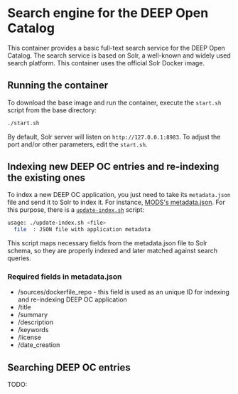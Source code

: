 # Search engine for the DEEP Open Catalog
This container provides a basic full-text search service for the DEEP Open Catalog. The search service is based on Solr, a well-known and widely used search platform. This container uses the official Solr Docker image.

## Running the container
To download the base image and run the container, execute the `start.sh` script from the base directory:
```bash
./start.sh
```

By default, Solr server will listen on `http://127.0.0.1:8983`. To adjust the port and/or other parameters, edit the `start.sh`.

## Indexing new DEEP OC entries and re-indexing the existing ones
To index a new DEEP OC application, you just need to take its `metadata.json` file and send it to Solr to index it. For instance, [MODS's metadata.json](https://github.com/deephdc/DEEP-OC-mods/blob/master/metadata.json). For this purpose, there is a [`update-index.sh`](https://github.com/deephdc/oc-search-engine/blob/master/scripts/update-index.sh) script:

```bash
usage: ./update-index.sh <file>
  file  : JSON file with application metadata
```

This script maps necessary fields from the metadata.json file to Solr schema, so they are properly indexed and later matched against search queries.

### Required fields in metadata.json
* /sources/dockerfile_repo - this field is used as an unique ID for indexing and re-indexing DEEP OC application
* /title
* /summary
* /description
* /keywords
* /license
* /date_creation

## Searching DEEP OC entries
TODO:
